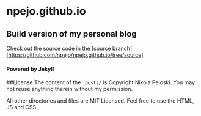 # npejo.github.io
## Build version of my personal blog

Check out the source code in the [source branch][https://github.com/npejo/npejo.github.io/tree/source]

#### Powered by Jekyll

##License
The content of the `_posts/` is Copyright Nikola Pejoski. You may not reuse anything therein without my permission.

All other directories and files are MIT Licensed. Feel free to use the HTML, JS and CSS.
